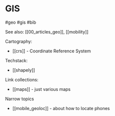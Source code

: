 # GIS

#geo #gis #bib

See also: [[00_articles_geo]], [[mobility]]

Cartography: 
* [[crs]] - Coordinate Reference System

Techstack:
* [[shapely]]

Link collections:
* [[maps]] - just various maps

Narrow topics
* [[mobile_geoloc]] - about how to locate phones